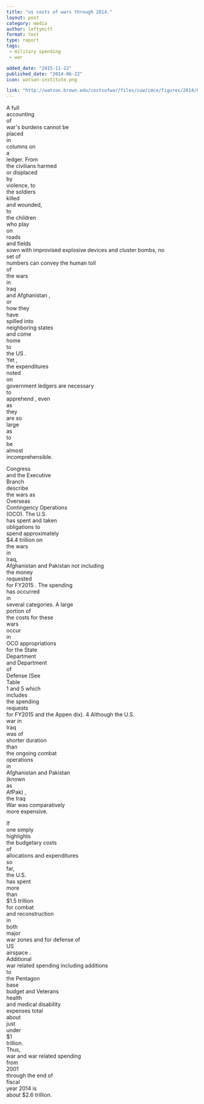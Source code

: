 ```yaml
---
title: "us costs of wars through 2014."
layout: post
category: media
author: leftymitt
format: text
type: report
tags: 
 - military spending
 - war

added_date: "2015-11-22"
published_date: "2014-06-22"
icon: watson-institute.png

link: "http://watson.brown.edu/costsofwar/files/cow/imce/figures/2014/Costs%20of%20War%20Summary%20Crawford%20June%202014.pdf"
---
```


A full	
accounting	
of	
war's	burdens cannot be	
placed	
in	
columns	
on	
a	
ledger. 
From	
the	
civilians
harmed	
or
displaced	
by	
violence,
to	
the
soldiers	
killed	
and	
wounded,	
to	
the	
children	
who	
play	
on	
roads	
and	
fields	
sown
with
improvised
explosive
devices
and
cluster
bombs,
no	
set
of	
numbers
can
convey
the
human
toll	
of	
the	
wars	
in	
Iraq	
and	
Afghanistan
,	
or	
how	
they	
have	
spilled	
into	
neighboring	
states	
and	
come	
home	
to	
the	
US
.	
Yet
,	
the	
expenditures	
noted	
on	
government
ledgers
are	
necessary	
to	
apprehend
,
even	
as	
they	
are
so	
large	
as	
to	
be	
almost	
incomprehensible.  

Congress	
and	
the
Executive	
Branch	
describe	
the	
wars
as	
Overseas	
Contingency	
Operations	
(OCO).
The	
U.S.	
has	
spent
and	
taken	
obligations	
to	
spend
approximately	 
$4.4
trillion
on	
the
wars	
in	
Iraq,	
Afghanistan	
and	
Pakistan
not	
including	
the	
money	
requested	
for	
FY2015
.
The	
spending	
has	
occurred	
in	
several	
categories.	
A
large	
portion
of	
the	
costs
for	
these	
wars	
occur	
in	
OCO	
appropriations	
for	
the	
State	
Department	
and	
Department	
of	
Defense
(See	
Table	
1
and	
5
which	
includes	
the	
spending	
requests	
for	
FY2015
and	
the	
Appen
dix).
4
Although
the
U.S.	
war
in	
Iraq	
was	
of	
shorter	
duration	
than	
the	
ongoing	
combat	
operations	
in	
Afghanistan	
and	
Pakistan	
(known	
as	
AfPak)
,	
the	
Iraq	
War	
was	
comparatively	
more expensive.  

If	
one	
simply	
highlights	
the
budgetary
costs	
of	
allocations	
and	
expenditures	
so	
far,	
the	
U.S.	
has	
spent	
more	
than	
$1.5
trillion	
for	
combat	
and	
reconstruction	
in	
both	
major	
war	
zones
and	
for	
defense	
of	
US	
airspace
.	
Additional	
war
related	
spending
including
additions	
to	
the	
Pentagon	
base	
budget
and	
Veterans	
health	
and	
medical	
disability	
expenses
total	
about	
just	
under	
$1	
trillion.	
Thus,	
war	
and	
war	
related	
spending	
from	
2001	
through	
the	
end	
of	
fiscal	
year
2014
is	
about
$2.6
trillion.  
  	

